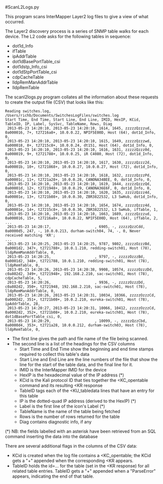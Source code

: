 #ScanL2Logs.py

This program scans InterMapper Layer2 log files to give a view of what occurred.

The Layer2 discovery process is a series of SNMP table walks for each device. The L2 code asks for the following tables in sequence:

 * dot1d_Info
 * ifTable
 * ipAddrTable
 * dot1dBasePortTable_csi
 * dot1dstp_Info_csi
 * dot1dStpPortTable_csi
 * cdpCacheTable
 * lldpRemManAddrTable
 * lldpRemTable
 
 The scanl2logs.py program collates all the information about these requests to create the output file (CSV) that looks like this:

    Reading switches.log, /Users/richb/Documents/SwitchesLogFiles/switches.log
    Start Time, End Time, Start Line, End Line, IMID, HexIP, KCid, TableID, IP, Label, SysSvc, TableName, Rows, Diag
     2013-05-23 14:20:10, 2013-05-23 14:20:10, 1614, 1645, zzzzzQzzzud, 0a000016, 7+, t27216a8+, 10.0.0.22, NPIF5E00D, Host (64), dot1d_Info, 0, 
     2013-05-23 14:20:10, 2013-05-23 14:20:10, 1615, 1649, zzzzzQzzzwd, 0a000018, 8+, t27215c8+, 10.0.0.24, dt151, Host (64), dot1d_Info, 0, 
     2013-05-23 14:20:10, 2013-05-23 14:20:10, 1616, 1631, zzzzzQzzz0d, 0a000019, 9+, t2721788+, 10.0.0.25, iR C4080, Host (72), dot1d_Info, 0, 
     2013-05-23 14:20:10, 2013-05-23 14:20:10, 1617, 1630, zzzzzQzzz2d, 0a00001b, 10+, t2721868+, 10.0.0.27, 10.0.0.27, Host (72), dot1d_Info, 0, 
     2013-05-23 14:20:10, 2013-05-23 14:20:10, 1618, 1632, zzzzzQzzzPd, 0a00001c, 11+, t2721a28+, 10.0.0.28, CANONA34BEE, 0, dot1d_Info, 0, 
     2013-05-23 14:20:10, 2013-05-23 14:20:10, 1619, 1644, zzzzzQzzzQd, 0a00001d, 12+, t2721948+, 10.0.0.29, CANONA36E6F, 0, dot1d_Info, 0, 
     2013-05-23 14:20:10, 2013-05-23 14:20:10, 1620, 1635, zzzzzQzzz4d, 0a00001e, 13+, t2721b08+, 10.0.0.30, ZBR3822532, L3 SwHub, dot1d_Info, 0, 
     2013-05-23 14:20:10, 2013-05-23 14:20:10, 1654, 1674, zzzzzQzzz4d, 0a00001e, 14+, t27215c8+, 10.0.0.30, ZBR3822532, L3 SwHub, ifTable, 1, 
     2013-05-23 14:20:10, 2013-05-23 14:20:10, 1663, 1689, zzzzzQzzzud, 0a000016, 15+, t27216a8+, 10.0.0.22, NPIF5E00D, Host (64), ifTable, 2, 
    ...
     2013-05-23 14:20:17,                    , 6905, -, zzzzzQzzCdd, 0a0000d5, 247, -, 10.0.0.213, durham-switch04, 74, -, 0, Never received matching 'KR'; 
    ...
     2013-05-23 14:20:25, 2013-05-23 14:20:25, 9787, 9802, zzzzzOzzzBd, 0a0001d2, 347+, t2721788+, 10.0.1.210, redding-switch01, Host (78), lldpRemManAddrTable, 0, 
     2013-05-23 14:20:25,                    , 9797, -, zzzzzOzzzBd, 0a0001d2, 348+, t2721788, 10.0.1.210, redding-switch01, Host (78), lldpRemTable, 0, 
     2013-05-23 14:20:26, 2013-05-23 14:20:38, 9908, 10574, zzzzzOzzzDd, c0a802d2, 349+, t2721948+, 192.168.2.210, sac-switch01, Host (78), cdpCacheTable, 5, 
     2013-05-23 14:20:26,                    , 9936, -, zzzzzOzzzDd, c0a802d2, 350+, t2721948, 192.168.2.210, sac-switch01, Host (78), lldpRemManAddrTable, 0, 
     2013-05-23 14:20:26, 2013-05-23 14:20:31, 10034, 10366, zzzzzOzzzCd, 0a0002d2, 351+, t2721b08+, 10.0.2.210, eureka-switch01, Host (78), ipAddrTable, 28, 
     2013-05-23 14:20:27, 2013-05-23 14:20:31, 10066, 10412, zzzzzOzzzCd, 0a0002d2, 352+, t2721b08+, 10.0.2.210, eureka-switch01, Host (78), dot1dBasePortTable_csi, 0, 
     2013-05-23 14:20:29,                    , 10099, -, zzzzzQzzCbd, 0a0000d4, 353+, t2721a28, 10.0.0.212, durham-switch03, Host (78), lldpRemTable, 0, 

* The first line gives the path and file name of the file being scanned.
* The second line is a list of the headings for the CSV columns
	* Start Time and End Time show the beginning and end time stamps required to collect this table's data
	* Start Line and End Line are the line numbers of the file that show the line for the start of the table data, and the final line for it.
	* IMID is the InterMapper IMID for the device
	* HexIP is the hexadecimal value of the IP address (*)
	* KCid is the Kali protocol ID that ties together the <KC_opentable command and its resulting <KR response
	* TableID tags each of the <KU_tabledata lines that have an entry for this table
	* IP is the dotted-quad IP address (derived to the HexIP) (*)
	* Label is the first line of the icon's Label (*)
	* TableName is the name of the table being fetched
	* Rows is the number of rows returned for the table
	* Diag contains diagnostic info, if any
	
(*) NB: the fields labelled with an asterisk have been retrieved from an SQL command inserting the data into the database
	
There are several additional flags in the columns of the CSV data:

* KCid is created when the log file contains a <KC_opentable; the KCid gets a "+" appended when the corresponding <KR appears.
* TableID holds the id=... for the table (set in the <KR response) for all related table entries. TableID gets a "+" appended when a "ParseError" appears, indicating the end of that table.
